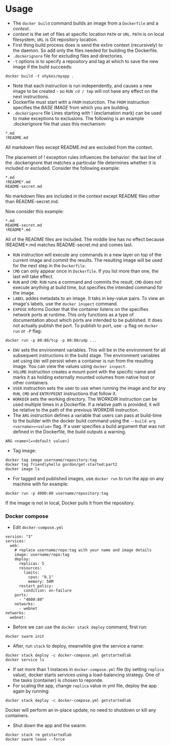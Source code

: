 # Usage
- The `docker build` command builds an image from a `Dockerfile` and a _context_. 
- _context_ is the set of files at specific location `PATH` or `URL`. `PATH` is on local filesystem, `URL` is Git repository location. 
- First thing build process does is send the extire context (recursively) to the daemon. So add only the files needed for building the Dockerfile.
- `.dockerignore` file for excluding files and directories.
- `-t` options is to specify a repository and tag at which to save the new image if the build succeeds: 
```
docker build -t shykes/myapp .
```
- Note that each instruction is run independently, and causes a new image to be created - so `RUN cd / tmp` will not have any effect on the next instructions. 
- Dockerfile must start with a `FROM` insturction. The `FROM` instruction specifies the _BASE IMAGE_ from which you are building. 
- `.dockerignore` file
Lines starting with ! (exclamation mark) can be used to make exceptions to exclusions. The following is an example .dockerignore file that uses this mechanism:
```
*.md
!README.md
```
All markdown files except README.md are excluded from the context.

The placement of ! exception rules influences the behavior: the last line of the .dockerignore that matches a particular file determines whether it is included or excluded. Consider the following example:
```
*.md
!README*.md
README-secret.md
```
No markdown files are included in the context except README files other than README-secret.md.

Now consider this example:
```
*.md
README-secret.md
!README*.md
```
All of the README files are included. The middle line has no effect because !README*.md matches README-secret.md and comes last.
- `RUN` instruction will execute any commands in a new layer on top of the current image and commit the results. The resulting image will be used for the next step in the `Dockerfile`.
- `CMD` can only appear once in `Dockerfile`. If you list more than one, the last will take effect. 
- `RUN` and `CMD`: `RUN` runs a command and commits the result; `CMD` does not execute anything at build time, but specifies the intended command for the image. 
- `LABEL` addes metadata to an image. It taks in key-value pairs. To view an image's labels, use the `docker inspect` command. 
- `EXPOSE` informs Docker that the container listens on the specifies network ports at runtime. This only functions as a type of documentation about which ports are intended to be published. It does not actually publish the port. To publish to port, use `-p` flag on `docker run` or `-P` flag: 
```
docker run -p 80:80/tcp -p 80:80/udp ...
```
- `ENV` sets the environment variables. This will be in the environment for all subsequent instructions in the build stage. The environment variables set using `ENV` will persist when a container is run from the resulting image. You can view the values using `docker inspect`.
- `VOLUME` instruction creates a mount point with the specific name and marks it as holding externally mounted volumes from native host or other containers. 
- `USER` instruction sets the user to use when running the image and for any `RUN`, `CMD` and `ENTRYPOINT` instructions that follow it. 
- `WORKDIR` sets the working directory. The WORKDIR instruction can be used multiple times in a Dockerfile. If a relative path is provided, it will be relative to the path of the previous WORKDIR instruction. 
- The `ARG` instruction defines a variable that users can pass at build-time to the builder with the docker build command using the `--build-arg <varname>=<value>` flag. If a user specifies a build argument that was not defined in the Dockerfile, the build outputs a warning.
```
ARG <name>[=<default value>]
```
- Tag image: 
```
docker tag image username/repository:tag
docker tag friendlyhello gordon/get-started:part2
docker image ls
```
- For tagged and published images, use `docker run` to run the app on any machine with for example: 
```
docker run -p 4000:80 username/repository:tag
```
If the image is not in local, Docker pulls it from the repository. 

### Docker compose
- Edit `docker-compose.yml`
```
version: "3"
services:
  web:
    # replace username/repo:tag with your name and image details
    image: username/repo:tag
    deploy:
      replicas: 5
      resources:
        limits:
          cpus: "0.1"
          memory: 50M
      restart_policy:
        condition: on-failure
    ports:
      - "4000:80"
    networks:
      - webnet
networks:
  webnet:
```
- Before we can use the `docker stack deploy` command, first run:
```
docker swarm init
```
- After, run `stack` to deploy, meanwhile give the service a name: 
```
docker stack deploy -c docker-compose.yml getstartedlab
docker service ls
```
- If set more than 1 instaces in `docker-compose.yml` file (by setting `replica` value), docker starts services using a load-balancing strategy. One of the tasks (container) is chosen to reponde. 
- For scaling the app, change `replica` value in yml file, deploy the app again by running: 
```
docker stack deploy -c docker-compose.yml getstartedlab
```
Docker will perform an in-place update, no need to shutdown or kill any containers. 
- Shut down the app and the swarm:
```
docker stack rm getstartedlab
docker swarm leave --force
```
